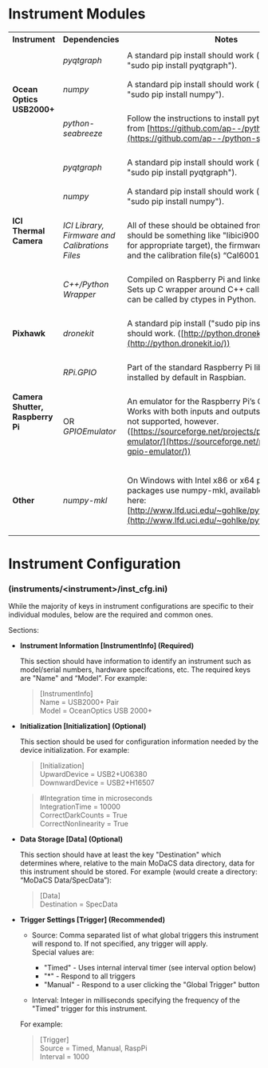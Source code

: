 # Instrument Modules


<table><tr><th>Instrument</th><th>Dependencies</th><th>Notes</th></tr>
<tr><td rowspan="3">

**Ocean Optics USB2000+**
</td><td>

*pyqtgraph*
</td><td>A standard pip install should work (on Raspbian, "sudo pip install pyqtgraph").</td></tr>
<tr><td>
 
*numpy*
</td><td> A standard pip install should work (on Raspbian, "sudo pip install numpy").</td></tr>
</td><td>

*python-seabreeze*
 </td><td>
 
 Follow the instructions to install python-seabreeze from [https://github.com/ap--/python-seabreeze](https://github.com/ap--/python-seabreeze).</td></tr>
<tr><td rowspan="4">

**ICI Thermal Camera**
</td><td>

*pyqtgraph* 
</td><td>A standard pip install should work (on Raspbian, "sudo pip install pyqtgraph").</td></tr>
<tr><td>
 
*numpy*
</td><td> A standard pip install should work (on Raspbian, "sudo pip install numpy").</td></tr>
<tr><td>
 
*ICI Library, Firmware and Calibrations Files*
</td><td>All of these should be obtained from ICI.  The library should be something like "libici9000.a" (compiled for appropriate target), the firmware “ici9000.hex” and the calibration file(s) “Cal6001194F.bin”.</td></tr>
<tr><td>
 
*C++/Python Wrapper*
</td><td>Compiled on Raspberry Pi and linked to ICI Library.  Sets up C wrapper around C++ calls which in turn can be called by ctypes in Python.</td></tr>
<tr><td>

**Pixhawk**
</td><td>

*dronekit*
</td><td>

A standard pip install ("sudo pip install dronekit") should work.  ([http://python.dronekit.io/](http://python.dronekit.io/))</td></tr>

<tr><td rowspan="2">

**Camera Shutter, Raspberry Pi**
</td><td>

*RPi.GPIO*
</td><td>Part of the standard Raspberry Pi library; should be installed by default in Raspbian.</td><tr>
</td><td>

OR<br>
*GPIOEmulator*
</td><td>

An emulator for the Raspberry Pi’s GPIO ports.  Works with both inputs and outputs, interrupts are not supported, however. ([https://sourceforge.net/projects/pi-gpio-emulator/](https://sourceforge.net/projects/pi-gpio-emulator/))
</td></tr>
<tr><td>

**Other**
</td><td>

*numpy-mkl*
</td><td>

On Windows with Intel x86 or x64 processors, some packages use numpy-mkl, available precomplied here: [http://www.lfd.uci.edu/~gohlke/pythonlibs/#numpy](http://www.lfd.uci.edu/~gohlke/pythonlibs/#numpy)
</td></tr>

</table>

# Instrument Configuration 
### (instruments/\<instrument\>/inst_cfg.ini)

While the majority of keys in instrument configurations are specific to their individual modules, below are the required and common ones.

Sections:

- **Instrument Information \[InstrumentInfo\] (Required)**

    This section should have information to identify an instrument such as model/serial numbers, hardware specifcations, etc.  The required keys are "Name" and “Model”.  For example:  
    
    > [InstrumentInfo]  
    Name = USB2000+ Pair  
    Model = OceanOptics USB 2000+

- **Initialization \[Initialization\] (Optional)**

    This section should be used for configuration information needed by the device initialization.  For example:

    > [Initialization]  
    UpwardDevice = USB2+U06380  
    DownwardDevice = USB2+H16507

    > \#Integration time in microseconds  
    IntegrationTime = 10000  
    CorrectDarkCounts = True  
    CorrectNonlinearity = True

- **Data Storage \[Data\] (Optional)**

    This section should have at least the key "Destination" which determines where, relative to the main MoDaCS data directory, data for this instrument should be stored.  For example (would create a directory: “MoDaCS Data/SpecData”):

    > [Data]  
    Destination = SpecData

- **Trigger Settings \[Trigger\] (Recommended)**

    - Source: Comma separated list of what global triggers this instrument will respond to.  If not specified, any trigger will apply.  
    Special values are:  
        + "Timed" - Uses internal interval timer  (see interval option below)
        + "*" - Respond to all triggers
        + "Manual" - Respond to a user clicking the "Global Trigger" button
	 
    - Interval: Integer in milliseconds specifying the frequency of the "Timed" trigger for this instrument.  

    For example:  

    >[Trigger]  
    Source = Timed, Manual, RaspPi  
    Interval = 1000
